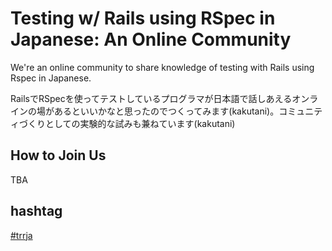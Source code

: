# Testing w/ Rails using RSpec in Japanese: An Online Community

We're an online community to share knowledge of testing with Rails using Rspec in Japanese.

RailsでRSpecを使ってテストしているプログラマが日本語で話しあえるオンラインの場があるといいかなと思ったのでつくってみます(kakutani)。コミュニティづくりとしての実験的な試みも兼ねています(kakutani)

## How to Join Us

TBA

## hashtag

[#trrja](http://twitter.com/search?q=%23trrja)
